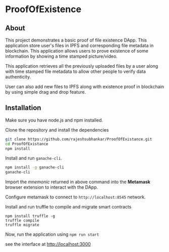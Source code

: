 # ProofOfExistence

## About
This project demonstrates a basic proof of file existence DApp. This application store user's files in IPFS and corresponding file metadata in blockchain. This application allows users to prove existence of some information by showing a time stamped picture/video.

This application retrieves all the previously uploaded files by a user along with time stamped file metadata to allow other people to verify data authenticity.

User can also add new files to IPFS along with existence proof in blockchain by using simple drag and drop feature.

## Installation
Make sure you have node.js and npm installed.

Clone the repository and install the dependencies
```bash
git clone https://github.com/rajeshsubhankar/ProofOfExistance.git
cd ProofOfExistance
npm install
```

Install and run `ganache-cli`.
```bash
npm install -g ganache-cli
ganache-cli
```
Import the _mnemonic_ returned in above command into the **Metamask** browser extension to interact with the DApp.

Configure metamask to connect to `http://localhost:8545` network.

Install and run truffle to compile and migrate smart contracts
```
npm install truffle -g
truffle compile
truffle migrate
```

Now, run the application using
```npm run start```

see the interface at [http://localhost:3000](http://localhost:3000/)


